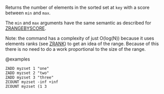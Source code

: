 Returns the number of elements in the sorted set at `key` with a score between
`min` and `max`.

The `min` and `max` arguments have the same semantic as described for
[ZRANGEBYSCORE](/commands/zrangebyscore).

Note: the command has a complexity of just O(log(N)) because it uses elements ranks (see [ZRANK](/commands/zrank)) to get an idea of the range. Because of this there is no need to do a work proportional to the size of the range.

@examples

```cli
ZADD myzset 1 "one"
ZADD myzset 2 "two"
ZADD myzset 3 "three"
ZCOUNT myzset -inf +inf
ZCOUNT myzset (1 3
```

